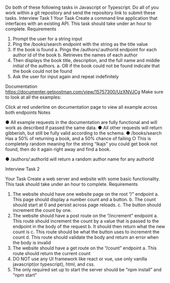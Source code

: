 Do both of these following tasks in Javascript or Typescript. Do all of you work within a git repository and send
the repository link to submit these tasks.
Interview Task 1
Your Task
Create a command line application that interfaces with an existing API.
This task should take under an hour to complete.
Requirements

1. Prompt the user for a string input
2. Ping the /books/search endpoint with the string as the title value
3. If the book is found
   a. Pings the /authors/:authorId endpoint for each author id of the book
   b. Retrieves the names of each author
4. Then displays the book title, description, and the full name and middle initial of the authors.
   a. OR if the book could not be found indicate that the book could not be found
5. Ask the user for input again and repeat indefinitely

Documentation
https://documenter.getpostman.com/view/15757300/UzXNVJCg
Make sure to look at all the examples:

Click at red underline on documentation page to view all example across both endpoints
Notes

● All example requests in the documentation are fully functional and will work as described if
passed the same data.
● All other requests will return gibberish, but still be fully valid according to the schema.
● /books/search Has a 50% of returning a book, and a 50% chance of failing
○ This is completely random meaning for the string “lkajs” you could get book not found,
then do it again right away and find a book.

● /authors/:authorId will return a random author name for any authorId

Interview Task 2

Your Task
Create a web server and website with some basic functionality.
This task should take under an hour to complete.
Requirements

1. The website should have one website page on the root “/” endpoint
   a. This page should display a number count and a button.
   b. The count should start at 0 and persist across page reloads.
   c. The button should increment the count by one.
2. The website should have a post route on the “/increment” endpoint
   a. This route should increment the count by a value that is passed to the endpoint in the
   body of the request
   b. It should then return what the new count is
   c. This route should be what the button uses to increment the count
   d. This route should validate the body and return an error when the body is invalid
3. The website should have a get route on the “/count” endpoint
   a. This route should return the current count
4. DO NOT use any UI framework like react or vue, use only vanilla javascript(or typescript), html,
   and css.
5. The only required set up to start the server should be “npm install” and “npm start”
